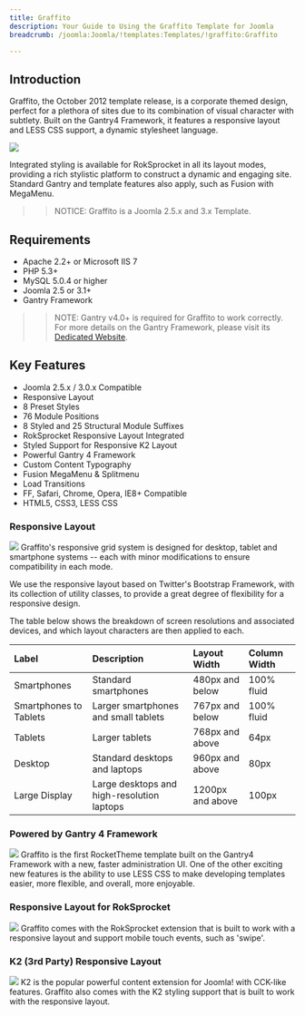 ```yaml
---
title: Graffito
description: Your Guide to Using the Graffito Template for Joomla
breadcrumb: /joomla:Joomla/!templates:Templates/!graffito:Graffito

---
```


Introduction
-----
Graffito, the October 2012 template release, is a corporate themed design, perfect for a plethora of sites due to its combination of visual character with subtlety. Built on the Gantry4 Framework, it features a responsive layout and LESS CSS support, a dynamic stylesheet language.

![][Graffito]

Integrated styling is available for RokSprocket in all its layout modes, providing a rich stylistic platform to construct a dynamic and engaging site. Standard Gantry and template features also apply, such as Fusion with MegaMenu.

>> NOTICE: Graffito is a Joomla 2.5.x and 3.x Template.

Requirements
-----
* Apache 2.2+ or Microsoft IIS 7
* PHP 5.3+
* MySQL 5.0.4 or higher
* Joomla 2.5 or 3.1+
* Gantry Framework

>> NOTE: Gantry v4.0+ is required for Graffito to work correctly. For more details on the Gantry Framework, please visit its [Dedicated Website][gantry].

Key Features
-----
* Joomla 2.5.x / 3.0.x Compatible
* Responsive Layout
* 8 Preset Styles
* 76 Module Positions
* 8 Styled and 25 Structural Module Suffixes
* RokSprocket Responsive Layout Integrated
* Styled Support for Responsive K2 Layout
* Powerful Gantry 4 Framework
* Custom Content Typography
* Fusion MegaMenu & Splitmenu
* Load Transitions
* FF, Safari, Chrome, Opera, IE8+ Compatible
* HTML5, CSS3, LESS CSS

### Responsive Layout
![][responsive]
Graffito's responsive grid system is designed for desktop, tablet and smartphone systems -- each with minor modifications to ensure compatibility in each mode.

We use the responsive layout based on Twitter's Bootstrap Framework, with its collection of utility classes, to provide a great degree of flexibility for a responsive design.

The table below shows the breakdown of screen resolutions and associated devices, and which layout characters are then applied to each.

| Label                  | Description                                | Layout Width     | Column Width |  
| :--------------------- | :----------------------------------------- | :--------------- | :----------- |  
| Smartphones            | Standard smartphones                       | 480px and below  | 100% fluid   |  
| Smartphones to Tablets | Larger smartphones and small tablets       | 767px and below  | 100% fluid   |  
| Tablets                | Larger tablets                             | 768px and above  | 64px         |  
| Desktop                | Standard desktops and laptops              | 960px and above  | 80px         |  
| Large Display          | Large desktops and high-resolution laptops | 1200px and above | 100px        | 

### Powered by Gantry 4 Framework
![][gantry4]
Graffito is the first RocketTheme template built on the Gantry4 Framework with a new, faster administration UI. One of the other exciting new features is the ability to use LESS CSS to make developing templates easier, more flexible, and overall, more enjoyable.

### Responsive Layout for RokSprocket
![][roksprocket]
Graffito comes with the RokSprocket extension that is built to work with a responsive layout and support mobile touch events, such as 'swipe'.

### K2 (3rd Party) Responsive Layout
![][k2]
K2 is the popular powerful content extension for Joomla! with CCK-like features. Graffito also comes with the K2 styling support that is built to work with the responsive layout.

[gantry]: http://www.gantry-framework.org/
[Graffito]: assets/Graffito2.jpeg
[responsive]: assets/responsive.jpg
[gantry4]: assets/gantry4.jpg
[filezilla]: https://filezilla-project.org
[launcher]: ../../start/rocketlauncher.md
[roksprocket]: assets/roksprocket.jpg
[k2]: assets/k2.jpg
